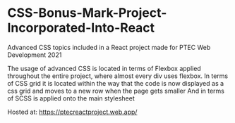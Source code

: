 # CSS-Bonus-Mark-Project-Incorporated-Into-React
Advanced CSS topics included in a React project made for PTEC Web Development 2021

The usage of advanced CSS is located in terms of Flexbox applied throughout the entire project, where almost every div uses flexbox.
In terms of CSS grid it is located within the way that the code is now displayed as a css grid and moves to a new row when the page gets smaller
And in terms of SCSS is applied onto the main stylesheet

Hosted at: https://ptecreactproject.web.app/
